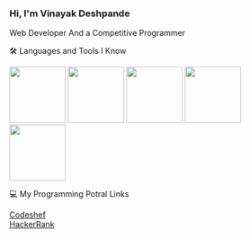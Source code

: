 ### Hi, I'm Vinayak Deshpande
Web Developer And a Competitive Programmer


🛠 Languages and Tools I Know

<img src="https://your-image-url.type](https://user-images.githubusercontent.com/78643764/169901726-dd7d0d86-c895-498a-b291-09d8ba559f09.png" width="100" height="100">

<img src="https://your-image-url.type](https://user-images.githubusercontent.com/78643764/169901877-1f7f3087-b0b0-4601-abe9-416871e22fee.png" width="100" height="100">

<img src="https://your-image-url.type](https://user-images.githubusercontent.com/78643764/169901762-6ee031e2-8519-4a95-8081-c66b62ffc45d.png" width="100" height="100">

<img src="https://your-image-url.type](https://user-images.githubusercontent.com/78643764/169902061-d321f29f-b8b5-4684-8852-248ed9657fa0.png" width="100" height="100">

<img src="https://your-image-url.type](https://user-images.githubusercontent.com/78643764/169901662-4e73a52b-a836-4125-9666-484722cec993.png" width="100" height="100">

💻 My Programming Potral Links

<a href="https://www.codechef.com/users/vi_nayak_1234" target="_blank">Codeshef</a>
<br>
<a href="https://www.hackerrank.com/vdeshpande551?hr_r=1" target="_blank">HackerRank</a>

  

<!--
**vinayakdeshpande1/vinayakdeshpande1** is a ✨ _special_ ✨ repository because its `README.md` (this file) appears on your GitHub profile.

Here are some ideas to get you started:

- 🔭 I’m currently working on ...
- 🌱 I’m currently learning ...
- 👯 I’m looking to collaborate on ...
- 🤔 I’m looking for help with ...
- 💬 Ask me about ...
- 📫 How to reach me: ...
- 😄 Pronouns: ...
- ⚡ Fun fact: ...
-->

